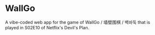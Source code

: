 # WallGo

A vibe-coded web app for the game of WallGo / 墙壁围棋 / 벽바둑 that is played in S02E10 of Netflix's Devil's Plan.

